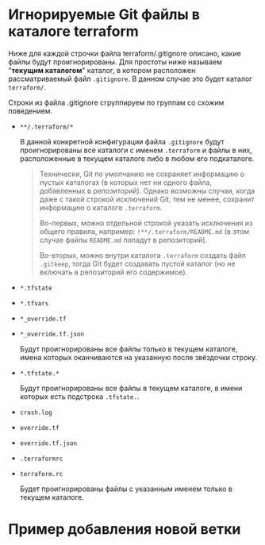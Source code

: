 # Игнорируемые Git файлы в каталоге terraform

Ниже для каждой строчки файла terraform/.gitignore описано, какие файлы будут проигнорированы. Для простоты ниже называем "**текущим каталогом**" каталог, в котором расположен рассматриваемый файл `.gitignore`. В данном случае это будет каталог `terraform/`.

Строки из файла .gitignore сгруппируем по группам со схожим поведением.

- `**/.terraform/*`

    В данной конкретной конфигурации файла `.gitignore` будут проигнорированы все каталоги с именем `.terraform` и файлы в них, расположенные в текущем каталоге либо в любом его подкаталоге.

    > Технически, Git по умолчанию не сохраняет информацию о пустых каталогах (в которых нет ни одного файла, добавленных в репозиторий). Однако возможны случаи, когда даже с такой строкой исключений Git, тем не менее, сохранит информацию о каталоге `.terraform`.
    >
    > Во-первых, можно отдельной строкой указать исключения из общего правила, например: `!**/.terraform/README.md` (в этом случае файлы `README.md` попадут в репозиторий).
    >
    > Во-вторых, можно внутри каталога `.terraform` создать файл `.gitkeep`, тогда Git будет создавать пустой каталог (но не включать в репозиторий его содержимое).

- `*.tfstate`
- `*.tfvars`
- `*_override.tf`
- `*_override.tf.json`

    Будут проигнорированы все файлы только в текущем каталоге, имена которых оканчиваются на указанную после звёздочки строку.

- `*.tfstate.*`

    Будут проигнорированы все файлы в текущем каталоге, в имени которых есть подстрока `.tfstate.`.

- `crash.log`
- `override.tf`
- `override.tf.json`
- `.terraformrc`
- `terraform.rc`

    Будет проигнорированы файлы с указанным именем только в текущем каталоге.

# Пример добавления новой ветки
